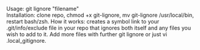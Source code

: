 Usage: git lignore "filename"\
Installation: clone repo, chmod +x git-lignore, mv git-lignore /usr/local/bin, restart bash/zsh.
How it works: creates a symbol link to your .git/info/exclude file in your repo that ignores both itself and any files you wish to add to it. Add more files with further git lignore or just vi .local_gitignore.
